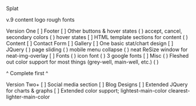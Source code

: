 Splat

v.9
content
logo 
rough fonts


Version One
[ ] Footer
[ ] Other buttons & hover states
    ( ) accept, cancel, secondary colors
    ( ) hover states
[ ] HTML template sections for content
    ( ) Content
[ ] Contact Form
[ ] Gallery
[ ] One basic stat/chart design
[ ] JQuery
    ( ) page sliding
    ( ) mobile menu collapse
    ( ) neat ReSize window for neat-img-overlay
[ ] Fonts
    ( ) icon font
    ( ) 3 google fonts
[ ] Misc
    ( ) Fleshed out color support for most things (grey-well, main-well, etc.)
    ( ) 

^ Complete first ^

Version Two+
[ ] Social media section
[ ] Blog Designs
[ ] Extended JQuery for charts & graphs
[ ] Extended color support; lightest-main-color clearest-lighter-main-color
